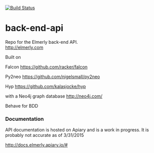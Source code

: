 [![Build Status](https://api.shippable.com/projects/551af13b5ab6cc1352b17986/badge?branchName=master)](https://app.shippable.com/projects/551af13b5ab6cc1352b17986/builds/latest)

# back-end-api
Repo for the Elmerly back-end API.  
http://elmerly.com

Built on

Falcon
https://github.com/racker/falcon

Py2neo
https://github.com/nigelsmall/py2neo

Hyp
https://github.com/kalasjocke/hyp

with a Neo4j graph database
http://neo4j.com/

Behave for BDD

### Documentation

API documentation is hosted on Apiary and is a work in progress.  It is probably not accurate as of 3/31/2015

http://docs.elmerly.apiary.io/#
